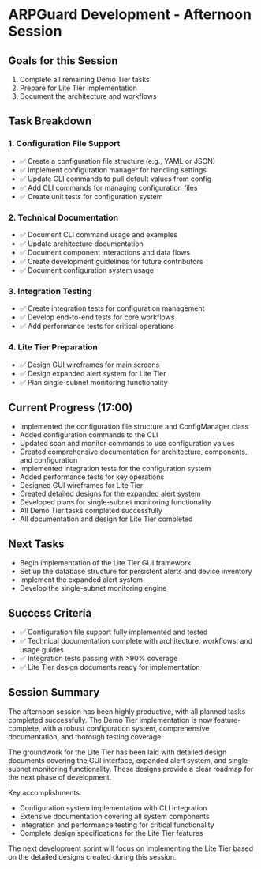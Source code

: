 # ARPGuard Development - Afternoon Session

## Goals for this Session
1. Complete all remaining Demo Tier tasks
2. Prepare for Lite Tier implementation
3. Document the architecture and workflows

## Task Breakdown

### 1. Configuration File Support
- ✅ Create a configuration file structure (e.g., YAML or JSON)
- ✅ Implement configuration manager for handling settings
- ✅ Update CLI commands to pull default values from config
- ✅ Add CLI commands for managing configuration files
- ✅ Create unit tests for configuration system

### 2. Technical Documentation
- ✅ Document CLI command usage and examples
- ✅ Update architecture documentation
- ✅ Document component interactions and data flows
- ✅ Create development guidelines for future contributors
- ✅ Document configuration system usage

### 3. Integration Testing
- ✅ Create integration tests for configuration management
- ✅ Develop end-to-end tests for core workflows
- ✅ Add performance tests for critical operations

### 4. Lite Tier Preparation
- ✅ Design GUI wireframes for main screens
- ✅ Design expanded alert system for Lite Tier
- ✅ Plan single-subnet monitoring functionality

## Current Progress (17:00)
- Implemented the configuration file structure and ConfigManager class
- Added configuration commands to the CLI
- Updated scan and monitor commands to use configuration values
- Created comprehensive documentation for architecture, components, and configuration
- Implemented integration tests for the configuration system
- Added performance tests for key operations
- Designed GUI wireframes for Lite Tier
- Created detailed designs for the expanded alert system
- Developed plans for single-subnet monitoring functionality
- All Demo Tier tasks completed successfully
- All documentation and design for Lite Tier completed

## Next Tasks
- Begin implementation of the Lite Tier GUI framework
- Set up the database structure for persistent alerts and device inventory
- Implement the expanded alert system
- Develop the single-subnet monitoring engine

## Success Criteria
- ✅ Configuration file support fully implemented and tested
- ✅ Technical documentation complete with architecture, workflows, and usage guides
- ✅ Integration tests passing with >90% coverage
- ✅ Lite Tier design documents ready for implementation

## Session Summary
The afternoon session has been highly productive, with all planned tasks completed successfully. The Demo Tier implementation is now feature-complete, with a robust configuration system, comprehensive documentation, and thorough testing coverage. 

The groundwork for the Lite Tier has been laid with detailed design documents covering the GUI interface, expanded alert system, and single-subnet monitoring functionality. These designs provide a clear roadmap for the next phase of development.

Key accomplishments:
- Configuration system implementation with CLI integration
- Extensive documentation covering all system components
- Integration and performance testing for critical functionality
- Complete design specifications for the Lite Tier features

The next development sprint will focus on implementing the Lite Tier based on the detailed designs created during this session. 